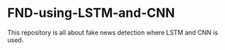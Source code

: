 # FND-using-LSTM-and-CNN
This repository is all about fake news detection where LSTM and CNN is used.
